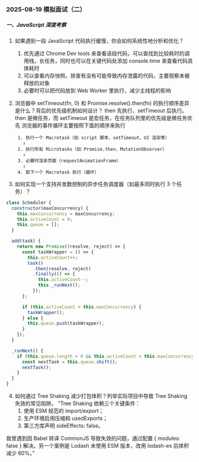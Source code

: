 ### 2025-08-19 模拟面试（二）

##### 一、JavaScript 深度考察

1. 如果遇到一段 JavaScript 代码执行缓慢，你会如何系统性地分析和优化？

   1. 优先通过 Chrome Dev tools 来查看该段代码，可以查找到比较耗时的调用栈，长任务，同时也可以在关键代码处添加 console.time 来查看代码具体耗时
   2. 可以查看内存快照，排查有没有可能导致内存泄露的代码，主要观察未被释放的对象
   3. 必要时可以把代码放到 Web Worker 里执行，减少主线程的影响

2. 浏览器中 setTimeout(fn, 0) 和 Promise.resolve().then(fn) 的执行顺序差异是什么？背后的优先级机制如何设计？
   then 先执行，setTimeout 后执行。then 是微任务，而 setTimeout 是宏任务，在任务队列里的优先级是微任务优先
   浏览器的事件循环主要按照下面的顺序来执行

   ```text
    1. 执行一个 Macrotask（如 script 脚本、setTimeout、UI 渲染等）
      ↓
    2. 执行所有 Microtasks（如 Promise.then、MutationObserver）
      ↓
    3. 必要时渲染页面（requestAnimationFrame）
      ↓
    4. 取下一个 Macrotask 执行（循环）
   ```

3. 如何实现一个支持并发数控制的异步任务调度器（如最多同时执行 3 个任务）？

```js
class Scheduler {
  constructor(maxConcurrency) {
    this.maxConcurrency = maxConcurrency;
    this.activeCount = 0;
    this.queue = [];
  }

  add(task) {
    return new Promise((resolve, reject) => {
      const taskWrapper = () => {
        this.activeCount++;
        task()
          .then(resolve, reject)
          .finally(() => {
            this.activeCount--;
            this._runNext();
          });
      };

      if (this.activeCount < this.maxConcurrency) {
        taskWrapper();
      } else {
        this.queue.push(taskWrapper);
      }
    });
  }

  _runNext() {
    if (this.queue.length > 0 && this.activeCount < this.maxConcurrency) {
      const nextTask = this.queue.shift();
      nextTask();
    }
  }
}
```

4. 如何通过 Tree Shaking 减少打包体积？列举实际项目中导致 Tree Shaking 失效的常见陷阱。
   “Tree Shaking 依赖三个关键条件：
   1. 使用 ESM 规范的 import/export；
   2. 生产环境启用压缩和 usedExports；
   3. 第三方库声明 sideEffects: false。

我曾遇到因 Babel 转译 CommonJS 导致失效的问题，通过配置 { modules: false } 解决。另一个案例是 Lodash 未使用 ESM 版本，改用 lodash-es 后体积减少 60%。”
